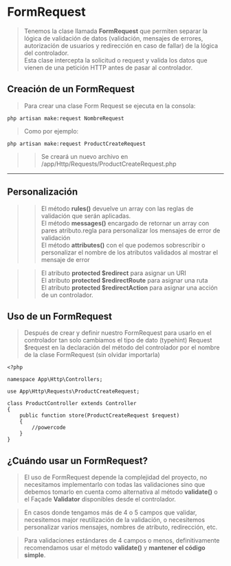 # FormRequest

> Tenemos la clase llamada **FormRequest** que permiten separar la lógica de validación de datos (validación, mensajes de errores, autorización de usuarios y redirección en caso de fallar) de la lógica del controlador.  
> Esta clase intercepta la solicitud o request y valida los datos que vienen de una petición HTTP antes de pasar al controlador.

## Creación de un FormRequest
> Para crear una clase Form Request se ejecuta en la consola:

    php artisan make:request NombreRequest  

> Como por ejemplo:

    php artisan make:request ProductCreateRequest  

>> Se creará un nuevo archivo en /app/Http/Requests/ProductCreateRequest.php

----

## Personalización

>> El método **rules()** devuelve un array con las reglas de validación que serán aplicadas.  
>> El método **messages()** encargado de retornar un array con pares atributo.regla para personalizar los mensajes de error de validación  
>> El método **attributes()** con el que podemos sobrescribir o personalizar el nombre de los atributos validados al mostrar el mensaje de error  

>> El atributo **protected $redirect** para asignar un URI  
>> El atributo **protected $redirectRoute** para asignar una ruta   
>> El atributo **protected $redirectAction** para asignar una acción de un controlador.  

## Uso de un FormRequest

> Después de crear y definir nuestro FormRequest 
> para usarlo en el controlador tan solo cambiamos el tipo de dato (typehint)
> Request $request en la declaración del método del controlador 
> por el nombre de la clase FormRequest (sin olvidar importarla)

    <?php  
    
    namespace App\Http\Controllers;  
    
    use App\Http\Requests\ProductCreateRequest;  
    
    class ProductController extends Controller  
    {  
        public function store(ProductCreateRequest $request)  
        {  
            //powercode    
        }  
    }  

## ¿Cuándo usar un FormRequest?
> El uso de FormRequest depende la complejidad del proyecto, 
> no necesitamos implementarlo con todas las validaciones 
> sino que debemos tomarlo en cuenta como alternativa al 
> método **validate()** 
> o el Façade **Validator** disponibles desde el controlador.  

> En casos donde tengamos más de 4 o 5 campos que validar, 
> necesitemos major reutilización de la validación, 
> o necesitemos personalizar varios mensajes, nombres de atributo, redirección, etc.   

> Para validaciones estándares de 4 campos o menos, 
> definitivamente recomendamos usar 
> el método **validate()** y **mantener el código simple**.


